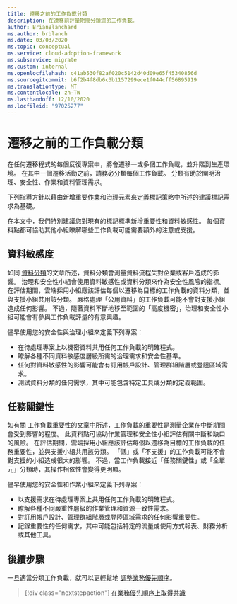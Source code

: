 ```yaml
---
title: 遷移之前的工作負載分類
description: 在遷移前評量期間分類您的工作負載。
author: BrianBlanchard
ms.author: brblanch
ms.date: 03/03/2020
ms.topic: conceptual
ms.service: cloud-adoption-framework
ms.subservice: migrate
ms.custom: internal
ms.openlocfilehash: c41ab530f82af020c5142d40d09e65f45340856d
ms.sourcegitcommit: b6f2b4f8db6c3b1157299ece1f044cff56895919
ms.translationtype: MT
ms.contentlocale: zh-TW
ms.lasthandoff: 12/10/2020
ms.locfileid: "97025277"
---
```

# <a name="workload-classification-before-migration"></a>遷移之前的工作負載分類

在任何遷移程式的每個反復專案中，將會遷移一或多個工作負載，並升階到生產環境。 在其中一個遷移活動之前，請務必分類每個工作負載。 分類有助於闡明治理、安全性、作業和資料管理需求。

下列指導方針以藉由新增重要[作業](../../../manage/considerations/criticality.md#criticality-scale)和[治理](../../../govern/guides/complex/prescriptive-guidance.md#resource-tagging)元素來[定義標記策略](../../../ready/azure-best-practices/resource-tagging.md)中所述的建議標記需求為基礎。

在本文中，我們特別建議您對現有的標記標準新增重要性和資料敏感性。 每個資料點都可協助其他小組瞭解哪些工作負載可能需要額外的注意或支援。

## <a name="data-sensitivity"></a>資料敏感度

如同 [資料分類](../../../govern/policy-compliance/data-classification.md)的文章所述，資料分類會測量資料流程失對企業或客戶造成的影響。 治理和安全性小組會使用資料敏感性或資料分類來作為安全性風險的指標。 在評估期間，雲端採用小組應該評估每個以遷移為目標的工作負載的資料分類，並與支援小組共用該分類。 嚴格處理「公用資料」的工作負載可能不會對支援小組造成任何影響。 不過，隨著資料不斷地移至範圍的「高度機密」，治理和安全性小組可能會有參與工作負載評量的有意興趣。

儘早使用您的安全性與治理小組來定義下列專案：

- 在待處理專案上以機密資料共用任何工作負載的明確程式。
- 瞭解各種不同資料敏感度層級所需的治理需求和安全性基準。
- 任何對資料敏感性的影響可能會有訂用帳戶設計、管理群組階層或登陸區域需求。
- 測試資料分類的任何需求，其中可能包含特定工具或分類的定義範圍。

## <a name="mission-criticality"></a>任務關鍵性

如有關 [工作負載重要性](../../../manage/considerations/criticality.md)的文章中所述，工作負載的重要性是測量企業在中斷期間會受到影響的程度。 此資料點可協助作業管理和安全性小組評估有關中斷和缺口的風險。 在評估期間，雲端採用小組應該評估每個以遷移為目標的工作負載的任務重要性，並與支援小組共用該分類。 「低」或「不支援」的工作負載可能不會對支援的小組造成很大的影響。 不過，當工作負載接近「任務關鍵性」或「全單元」分類時，其操作相依性會變得更明顯。

儘早使用您的安全性和作業小組來定義下列專案：

- 以支援需求在待處理專案上共用任何工作負載的明確程式。
- 瞭解各種不同嚴重性層級的作業管理和資源一致性需求。
- 對訂用帳戶設計、管理群組階層或登陸區域需求的任何影響重要性。
- 記錄重要性的任何需求，其中可能包括特定的流量或使用方式報表、財務分析或其他工具。

## <a name="next-steps"></a>後續步驟

一旦適當分類工作負載，就可以更輕鬆地 [調整業務優先順序](./business-priorities.md)。

> [!div class="nextstepaction"]
> [在業務優先順序上取得共識](./business-priorities.md)

